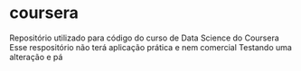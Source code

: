 # coursera
Repositório utilizado para código do curso de Data Science do Coursera
Esse respositório não terá aplicação prática e nem comercial
Testando uma alteração e pá
